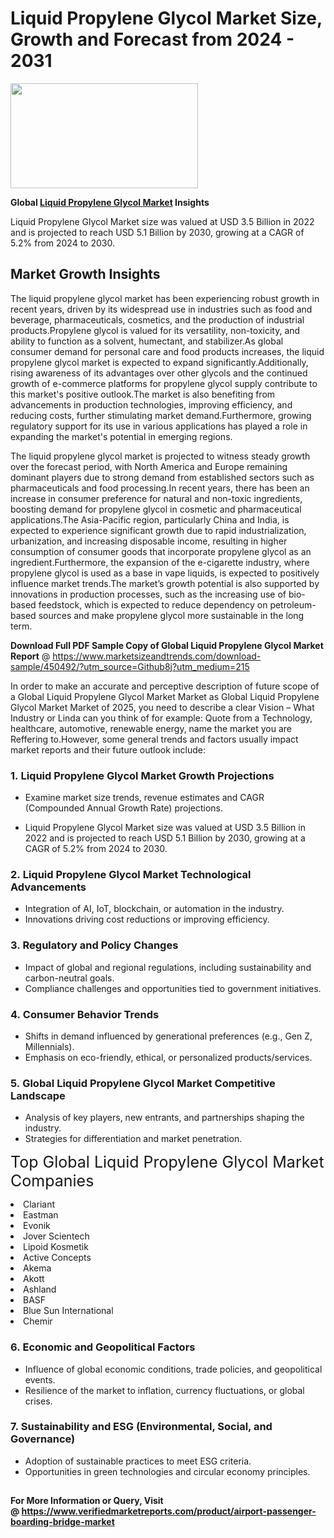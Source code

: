 <H1>Liquid Propylene Glycol Market Size, Growth and Forecast from 2024 - 2031</H1><img class="aligncenter size-medium wp-image-584254" src="https://thirdeyenews.in/wp-content/uploads/2024/09/Global-Market-Research-300x168.jpeg" alt="" width="300" height="168" /><p><strong>Global&nbsp;<a href="https://www.marketsizeandtrends.com/download-sample/450492/?utm_source=Github8j?utm_medium=215">Liquid Propylene Glycol Market</a> Insights</strong></p><p>Liquid Propylene Glycol Market size was valued at USD 3.5 Billion in 2022 and is projected to reach USD 5.1 Billion by 2030, growing at a CAGR of 5.2% from 2024 to 2030.</p><p><h2>Market Growth Insights</h2> <p>The liquid propylene glycol market has been experiencing robust growth in recent years, driven by its widespread use in industries such as food and beverage, pharmaceuticals, cosmetics, and the production of industrial products.Propylene glycol is valued for its versatility, non-toxicity, and ability to function as a solvent, humectant, and stabilizer.As global consumer demand for personal care and food products increases, the liquid propylene glycol market is expected to expand significantly.Additionally, rising awareness of its advantages over other glycols and the continued growth of e-commerce platforms for propylene glycol supply contribute to this market's positive outlook.The market is also benefiting from advancements in production technologies, improving efficiency, and reducing costs, further stimulating market demand.Furthermore, growing regulatory support for its use in various applications has played a role in expanding the market's potential in emerging regions.</p> <p>The liquid propylene glycol market is projected to witness steady growth over the forecast period, with North America and Europe remaining dominant players due to strong demand from established sectors such as pharmaceuticals and food processing.In recent years, there has been an increase in consumer preference for natural and non-toxic ingredients, boosting demand for propylene glycol in cosmetic and pharmaceutical applications.The Asia-Pacific region, particularly China and India, is expected to experience significant growth due to rapid industrialization, urbanization, and increasing disposable income, resulting in higher consumption of consumer goods that incorporate propylene glycol as an ingredient.Furthermore, the expansion of the e-cigarette industry, where propylene glycol is used as a base in vape liquids, is expected to positively influence market trends.The market’s growth potential is also supported by innovations in production processes, such as the increasing use of bio-based feedstock, which is expected to reduce dependency on petroleum-based sources and make propylene glycol more sustainable in the long term.</p> <p><span class=""><strong>Download Full PDF Sample Copy of Global Liquid Propylene Glycol Market Report</strong> @ <a href="https://www.marketsizeandtrends.com/download-sample/450492/?utm_source=Github8j?utm_medium=215" target="_blank">https://www.marketsizeandtrends.com/download-sample/450492/?utm_source=Github8j?utm_medium=215</a></span></p><p>In order to make an accurate and perceptive description of future scope of a Global&nbsp;Liquid Propylene Glycol Market Market as Global&nbsp;Liquid Propylene Glycol Market Market of 2025, you need to describe a clear Vision &ndash; What Industry or Linda can you think of for example: Quote from a Technology, healthcare, automotive, renewable energy, name the market you are Reffering to.However, some general trends and factors usually impact market reports and their future outlook include:</p><h3>1.&nbsp;<strong>Liquid Propylene Glycol Market Growth Projections</strong></h3><ul><li>Examine market size trends, revenue estimates and CAGR (Compounded Annual Growth Rate) projections.</li><li><p>Liquid Propylene Glycol Market size was valued at USD 3.5 Billion in 2022 and is projected to reach USD 5.1 Billion by 2030, growing at a CAGR of 5.2% from 2024 to 2030.</p></li></ul><h3>2.&nbsp;<strong>Liquid Propylene Glycol Market Technological Advancements</strong></h3><ul><li>Integration of AI, IoT, blockchain, or automation in the industry.</li><li>Innovations driving cost reductions or improving efficiency.</li></ul><h3>3.&nbsp;<strong>Regulatory and Policy Changes</strong></h3><ul><li>Impact of global and regional regulations, including sustainability and carbon-neutral goals.</li><li>Compliance challenges and opportunities tied to government initiatives.</li></ul><h3>4.&nbsp;<strong>Consumer Behavior Trends</strong></h3><ul><li>Shifts in demand influenced by generational preferences (e.g., Gen Z, Millennials).</li><li>Emphasis on eco-friendly, ethical, or personalized products/services.</li></ul><h3>5.&nbsp;<strong>Global Liquid Propylene Glycol Market Competitive Landscape</strong></h3><ul><li>Analysis of key players, new entrants, and partnerships shaping the industry.</li><li>Strategies for differentiation and market penetration.</li></ul><p data-pm-slice="1 1 []"><span style="color: inherit; font-family: inherit; font-size: 25px;">Top Global Liquid Propylene Glycol Market Companies</span></p><div class="" data-test-id=""><p><li>Clariant</li><li> Eastman</li><li> Evonik</li><li> Jover Scientech</li><li> Lipoid Kosmetik</li><li> Active Concepts</li><li> Akema</li><li> Akott</li><li> Ashland</li><li> BASF</li><li> Blue Sun International</li><li> Chemir</li></p></div><h3>6.&nbsp;<strong>Economic and Geopolitical Factors</strong></h3><ul><li>Influence of global economic conditions, trade policies, and geopolitical events.</li><li>Resilience of the market to inflation, currency fluctuations, or global crises.</li></ul><h3>7.&nbsp;<strong>Sustainability and ESG (Environmental, Social, and Governance)</strong></h3><ul><li>Adoption of sustainable practices to meet ESG criteria.</li><li>Opportunities in green technologies and circular economy principles.</li></ul><h2><strong style="font-size: 14px;">For More Information or Query, Visit @&nbsp;</strong><a style="background-color: #ffffff; font-size: 14px;" href="https://www.marketsizeandtrends.com/report/liquid-propylene-glycol-market/" target="_blank">https://www.verifiedmarketreports.com/product/airport-passenger-boarding-bridge-market</a></h2>